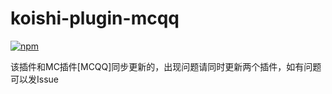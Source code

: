 # koishi-plugin-mcqq

[![npm](https://img.shields.io/npm/v/koishi-plugin-mcqq?style=flat-square)](https://www.npmjs.com/package/koishi-plugin-mcqq)

该插件和MC插件[MCQQ]同步更新的，出现问题请同时更新两个插件，如有问题可以发Issue
